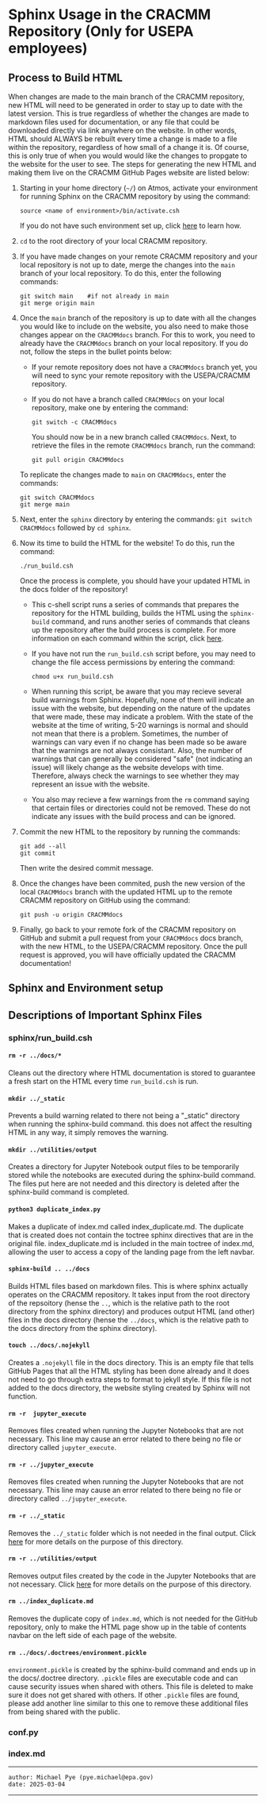 # Sphinx Usage in the CRACMM Repository (Only for USEPA employees)

## Process to Build HTML
When changes are made to the main branch of the CRACMM repository, new HTML will need to be generated in order to stay up to date with the latest version. This is true regardless of whether the changes are made to markdown files used for documentation, or any file that could be downloaded directly via link anywhere on the website. In other words, HTML should ALWAYS be rebuilt every time a change is made to a file within the repository, regardless of how small of a change it is. Of course, this is only true of when you would would like the changes to propgate to the website for the user to see. The steps for generating the new HTML and making them live on the CRACMM GitHub Pages website are listed below:  

1. Starting in your home directory (`~/`) on Atmos, activate your environment for running Sphinx on the CRACMM repository by using the command:  
    ```
    source <name of environment>/bin/activate.csh  
    ```
    If you do not have such environment set up, click [here](#sphinx-and-environment-setup) to learn how.  

2. `cd` to the root directory of your local CRACMM repository.

3. If you have made changes on your remote CRACMM repository and your local repository is not up to date, merge the changes into the `main` branch of your local repository. To do this, enter the following commands:  
    ```
    git switch main    #if not already in main
    git merge origin main
    ```
4. Once the `main` branch of the repository is up to date with all the changes you would like to include on the website, you also need to make those changes appear on the `CRACMMdocs` branch. For this to work, you need to already have the `CRACMMdocs` branch on your local repository. If you do not, follow the steps in the bullet points below: 

    * If your remote repository does not have a `CRACMMdocs` branch yet, you will need to sync your remote repository with the USEPA/CRACMM repository.

    * If you do not have a branch called `CRACMMdocs` on your local repository, make one by entering the command:
        ```
        git switch -c CRACMMdocs 
        ```
        You should now be in a new branch called `CRACMMdocs`. Next, to retrieve the files in the remote `CRACMMdocs` branch, run the command:  
        ```
        git pull origin CRACMMdocs
        ```

    To replicate the changes made to `main` on `CRACMMdocs`, enter the commands:
    ```
    git switch CRACMMdocs
    git merge main
    ```
  

5. Next, enter the `sphinx` directory by entering the commands: `git switch CRACMMdocs` followed by `cd sphinx`.

6. Now its time to build the HTML for the website! To do this, run the command: 
    ```
    ./run_build.csh
    ```
    Once the process is complete, you should have your updated HTML in the docs folder of the repository!

    * This c-shell script runs a series of commands that prepares the repository for the HTML building, builds the HTML using the `sphinx-build` command, and runs another series of commands that cleans up the repository after the build process is complete. For more information on each command within the script, click [here](#sphinxrun_buildcsh).

    * If you have not run the `run_build.csh` script before, you may need to change the file access permissions by entering the command:
        ```
        chmod u+x run_build.csh
        ```

    * When running this script, be aware that you may recieve several build warnings from Sphinx. Hopefully, none of them will indicate an issue with the website, but depending on the nature of the updates that were made, these may indicate a problem. With the state of the website at the time of writing, 5-20 warnings is normal and should not mean that there is a problem. Sometimes, the number of warnings can vary even if no change has been made so be aware that the warnings are not always consistant. Also, the number of warnings that can generally be considered "safe" (not indicating an issue) will likely change as the website develops with time. Therefore, always check the warnings to see whether they may represent an issue with the website. 

    * You also may recieve a few warnings from the `rm` command saying that certain files or directories could not be removed. These do not indicate any issues with the build process and can be ignored.

7. Commit the new HTML to the repository by running the commands:
    ```
    git add --all
    git commit
    ```
    Then write the desired commit message.

8. Once the changes have been commited, push the new version of the local `CRACMMdocs` branch with the updated HTML up to the remote CRACMM repository on GitHub using the command:
    ```
    git push -u origin CRACMMdocs
    ```

9. Finally, go back to your remote fork of the CRACMM repository on GitHub and submit a pull request from your `CRACMMdocs` docs branch, with the new HTML, to the USEPA/CRACMM repository. Once the pull request is approved, you will have officially updated the CRACMM documentation!


## Sphinx and Environment setup


## Descriptions of Important Sphinx Files

### sphinx/run_build.csh

#### `rm -r ../docs/*`
Cleans out the directory where HTML documentation is stored to guarantee a fresh start on the HTML every time `run_build.csh` is run.

#### `mkdir ../_static`
Prevents a build warning related to there not being a "_static" directory when running the sphinx-build command. this does not affect the resulting HTML in any way, it simply removes the warning.

#### `mkdir ../utilities/output`
Creates a directory for Jupyter Notebook output files to be temporarily stored while the notebooks are executed during the sphinx-build command. The files put here are not needed and this directory is deleted after the sphinx-build command is completed.

#### `python3 duplicate_index.py`    
Makes a duplicate of index.md called index_duplicate.md. The duplicate that is created does not contain the toctree sphinx directives that are in the original file. index_duplicate.md is included in the main toctree of index.md, allowing the user to access a copy of the landing page from the left navbar.

#### `sphinx-build .. ../docs`    
Builds HTML files based on markdown files. This is where sphinx actually operates on the CRACMM repository. It takes input from the root directory of the repsoitory (hense the `..`, which is the relative path to the root directory from the sphinx directory) and produces output HTML (and other) files in the docs directory (hense the `../docs`, which is the relative path to the docs directory from the sphinx directory).

#### `touch ../docs/.nojekyll`
Creates a `.nojekyll` file in the docs directory. This is an empty file that tells GitHub Pages that all the HTML styling has been done already and it does not need to go through extra steps to format to jekyll style. If this file is not added to the docs directory, the website styling created by Sphinx will not function. 

#### `rm -r  jupyter_execute`
Removes files created when running the Jupyter Notebooks that are not necessary. This line may cause an error related to there being no file or directory called `jupyter_execute`.

#### `rm -r ../jupyter_execute`
Removes files created when running the Jupyter Notebooks that are not necessary. This line may cause an error related to there being no file or directory called `../jupyter_execute`.

#### `rm -r ../_static`
Removes the `../_static` folder which is not needed in the final output. Click [here](#mkdir-_static) for more details on the purpose of this directory.

#### `rm -r ../utilities/output`
Removes output files created by the code in the Jupyter Notebooks that are not necessary. Click [here](#mkdir-utilitiesoutput) for more details on the purpose of this directory.

#### `rm ../index_duplicate.md`
Removes the duplicate copy of `index.md`, which is not needed for the GitHub repository, only to make the HTML page show up in the table of contents navbar on the left side of each page of the website.

#### `rm ../docs/.doctrees/environment.pickle`
`environment.pickle` is created by the sphinx-build command and ends up in the docs/.doctree directory. `.pickle` files are executable code and can cause security issues when shared with others. This file is deleted to make sure it does not get shared with others. If other `.pickle` files are found, please add another line similar to this one to remove these additional files from being shared with the public.


### conf.py


### index.md



---
    author: Michael Pye (pye.michael@epa.gov)
    date: 2025-03-04
---